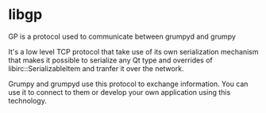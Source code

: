 # libgp
GP is a protocol used to communicate between grumpyd and grumpy

It's a low level TCP protocol that take use of its own serialization mechanism that makes it possible to serialize any Qt type and overrides of libirc::SerializableItem and tranfer it over the network.

Grumpy and grumpyd use this protocol to exchange information. You can use it to connect to them or develop your own application using this technology.
